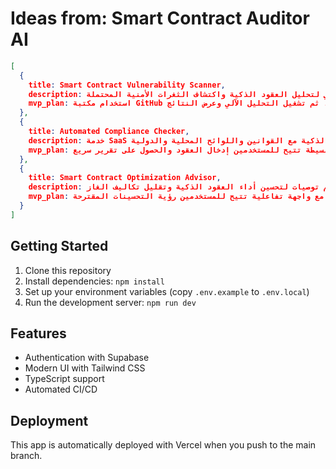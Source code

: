 # Ideas from: Smart Contract Auditor AI

```json
[
  {
    title: Smart Contract Vulnerability Scanner,
    description: أداة تعتمد على الذكاء الاصطناعي لتحليل العقود الذكية واكتشاف الثغرات الأمنية المحتملة.,
    mvp_plan: استخدام مكتبة GitHub المذكورة لتطوير واجهة مستخدم بسيطة تسمح للمستخدمين بتحميل عقودهم الذكية، ثم تشغيل التحليل الآلي وعرض النتائج.
  },
  {
    title: Automated Compliance Checker,
    description: خدمة SaaS تتحقق من توافق العقود الذكية مع القوانين واللوائح المحلية والدولية.,
    mvp_plan: تطوير نموذج أولي يقوم بتحليل العقود الذكية باستخدام الذكاء الاصطناعي للتحقق من الامتثال، مع واجهة بسيطة تتيح للمستخدمين إدخال العقود والحصول على تقرير سريع.
  },
  {
    title: Smart Contract Optimization Advisor,
    description: أداة تستخدم الذكاء الاصطناعي لتقديم توصيات لتحسين أداء العقود الذكية وتقليل تكاليف الغاز.,
    mvp_plan: إنشاء خوارزمية بسيطة لتحليل العقود الذكية وتقديم اقتراحات لتحسين الكود، مع واجهة تفاعلية تتيح للمستخدمين رؤية التحسينات المقترحة.
  }
]
```

## Getting Started

1. Clone this repository
2. Install dependencies: `npm install`
3. Set up your environment variables (copy `.env.example` to `.env.local`)
4. Run the development server: `npm run dev`

## Features

- Authentication with Supabase
- Modern UI with Tailwind CSS
- TypeScript support
- Automated CI/CD

## Deployment

This app is automatically deployed with Vercel when you push to the main branch.